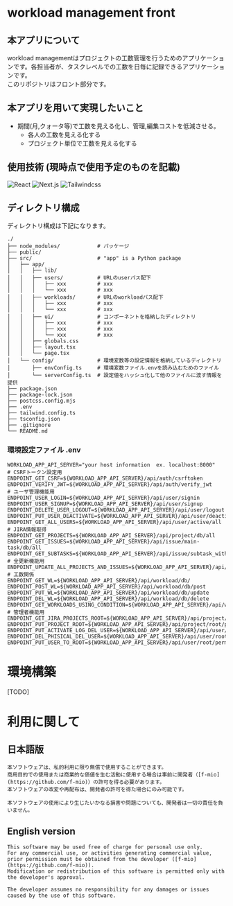 # workload management front

## 本アプリについて
workload managementはプロジェクトの工数管理を行うためのアプリケーションです。各担当者が、タスクレベルでの工数を日毎に記録できるアプリケーションです。  
このリポジトリはフロント部分です。

## 本アプリを用いて実現したいこと
- 期間(月,クォータ等)で工数を見える化し、管理,編集コストを低減させる。
  - 各人の工数を見える化する
  - プロジェクト単位で工数を見える化する

## 使用技術 (現時点で使用予定のものを記載)

![React](https://img.shields.io/badge/React-XX.X-blue)
![Next.js](https://img.shields.io/badge/Next.js-15.1.3-blue)
![Tailwindcss](https://img.shields.io/badge/Tailwindcss-blue)
<!-- ![Jspreadsheet](https://img.shields.io/badge/Jspreadsheet-XX.X-blue)
![Jest](https://img.shields.io/badge/Jest-XX.X-blue) -->


## ディレクトリ構成
ディレクトリ構成は下記になります。
```text
./
├── node_modules/            # パッケージ
├── public/
├── src/                     # "app" is a Python package
│   ├── app/
│   │   ├── lib/
│   │   ├── users/           # URLのuserパス配下
│   │   │   ├── xxx          # xxx
│   │   │   └── xxx          # xxx
│   │   ├── workloads/       # URLのworkloadパス配下
│   │   │   ├── xxx          # xxx
│   │   │   └── xxx          # xxx
│   │   ├── ui/              # コンポーネントを格納したディレクトリ
│   │   │   ├── xxx          # xxx
│   │   │   ├── xxx          # xxx
│   │   │   └── xxx          # xxx
│   │   ├── globals.css
│   │   ├── layout.tsx
│   │   └── page.tsx
│   └── config/              # 環境変数等の設定情報を格納しているディレクトリ
│       ├── envConfig.ts     # 環境変数ファイル.envを読み込むためのファイル
│       └── serverConfig.ts  # 設定値をハッシュ化して他のファイルに渡す情報を提供
├── package.json
├── package-lock.json
├── postcss.config.mjs
├── .env
├── tailwind.config.ts
├── tsconfig.json
├── .gitignore
└── README.md
```


### 環境設定ファイル .env
```text
WORKLOAD_APP_API_SERVER="your host information  ex. localhost:8000"
# CSRFトークン設定用
ENDPOINT_GET_CSRF=${WORKLOAD_APP_API_SERVER}/api/auth/csrftoken
ENDPOINT_VERIFY_JWT=${WORKLOAD_APP_API_SERVER}/api/auth/verify_jwt
# ユーザ管理機能用
ENDPOINT_USER_LOGIN=${WORKLOAD_APP_API_SERVER}/api/user/signin
ENDPOINT_USER_SIGNUP=${WORKLOAD_APP_API_SERVER}/api/user/signup
ENDPOINT_DELETE_USER_LOGOUT=${WORKLOAD_APP_API_SERVER}/api/user/logout
ENDPOINT_PUT_USER_DEACTIVATE=${WORKLOAD_APP_API_SERVER}/api/user/deactivate
ENDPOINT_GET_ALL_USERS=${WORKLOAD_APP_API_SERVER}/api/user/active/all
# JIRA情報取得
ENDPOINT_GET_PROJECTS=${WORKLOAD_APP_API_SERVER}/api/project/db/all
ENDPOINT_GET_ISSUES=${WORKLOAD_APP_API_SERVER}/api/issue/main-task/db/all
ENDPOINT_GET_SUBTASKS=${WORKLOAD_APP_API_SERVER}/api/issue/subtask_with_path/db/all
# 全更新機能用
ENDPOINT_UPDATE_ALL_PROJECTS_AND_ISSUES=${WORKLOAD_APP_API_SERVER}/api/project/db/update/all
# 工数関係
ENDPOINT_GET_WL=${WORKLOAD_APP_API_SERVER}/api/workload/db/
ENDPOINT_POST_WL=${WORKLOAD_APP_API_SERVER}/api/workload/db/post
ENDPOINT_PUT_WL=${WORKLOAD_APP_API_SERVER}/api/workload/db/update
ENDPOINT_DEL_WL=${WORKLOAD_APP_API_SERVER}/api/workload/db/delete
ENDPOINT_GET_WORKLOADS_USING_CONDITION=${WORKLOAD_APP_API_SERVER}/api/workload/db/search
# 管理者機能用
ENDPOINT_GET_JIRA_PROJECTS_ROOT=${WORKLOAD_APP_API_SERVER}/api/project/root/jira/all
ENDPOINT_PUT_PROJECT_ROOT=${WORKLOAD_APP_API_SERVER}/api/project/root/project/edit/target
ENDPOINT_PUT_ACTIVATE_LOG_DEL_USER=${WORKLOAD_APP_API_SERVER}/api/user/root/activate
ENDPOINT_DEL_PHISICAL_DEL_USER=${WORKLOAD_APP_API_SERVER}/api/user/root/delete
ENDPOINT_PUT_USER_TO_ROOT=${WORKLOAD_APP_API_SERVER}/api/user/root/permission
```


# 環境構築

[TODO]




# 利用に関して

## 日本語版
```text
本ソフトウェアは、私的利用に限り無償で使用することができます。  
商用目的での使用または商業的な価値を生む活動に使用する場合は事前に開発者（[f-mio](https://github.com/f-mio)）の許可を得る必要があります。  
本ソフトウェアの改変や再配布は、開発者の許可を得た場合にのみ可能です。  

本ソフトウェアの使用により生じたいかなる損害や問題についても、開発者は一切の責任を負いません。
```

## English version
```text
This software may be used free of charge for personal use only.  
For any commercial use, or activities generating commercial value, prior permission must be obtained from the developer ([f-mio](https://github.com/f-mio)).  
Modification or redistribution of this software is permitted only with the developer's approval.  

The developer assumes no responsibility for any damages or issues caused by the use of this software.
```
